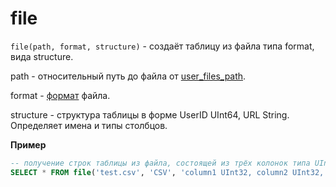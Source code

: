 <a name="table_functions-file"></a>

# file

`file(path, format, structure)` - создаёт таблицу из файла типа format, вида structure.

path - относительный путь до файла от [user_files_path](../operations/server_settings/settings.md#table_functions-file).

format - [формат](../formats#formats) файла.

structure - структура таблицы в форме UserID UInt64, URL String. Определяет имена и типы столбцов.

**Пример**

```sql
-- получение строк таблицы из файла, состоящей из трёх колонок типа UInt32
SELECT * FROM file('test.csv', 'CSV', 'column1 UInt32, column2 UInt32, column3 UInt32') LIMIT 10
```
